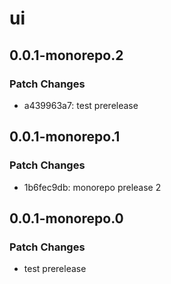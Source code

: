 # ui

## 0.0.1-monorepo.2

### Patch Changes

- a439963a7: test prerelease

## 0.0.1-monorepo.1

### Patch Changes

- 1b6fec9db: monorepo prelease 2

## 0.0.1-monorepo.0

### Patch Changes

- test prerelease
